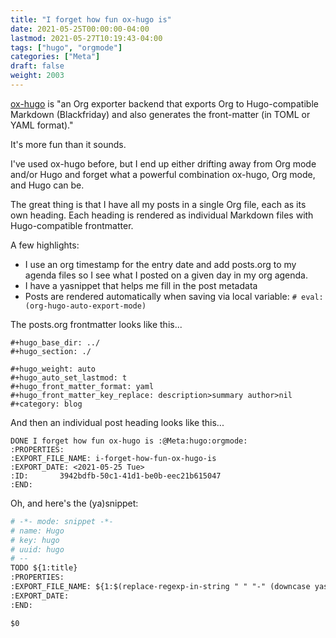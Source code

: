```yaml
---
title: "I forget how fun ox-hugo is"
date: 2021-05-25T00:00:00-04:00
lastmod: 2021-05-27T10:19:43-04:00
tags: ["hugo", "orgmode"]
categories: ["Meta"]
draft: false
weight: 2003
---
```


[ox-hugo](https://ox-hugo.scripter.co) is "an Org exporter backend that exports Org to Hugo-compatible Markdown (Blackfriday) and also generates the front-matter (in TOML or YAML format)."

It's more fun than it sounds.

<!--more-->

I've used ox-hugo before, but I end up either drifting away from Org mode and/or Hugo and forget what a powerful combination ox-hugo, Org mode, and Hugo can be.

The great thing is that I have all my posts in a single Org file, each as its own heading. Each heading is rendered as individual Markdown files with Hugo-compatible frontmatter.

A few highlights:

-   I use an org timestamp for the entry date and add posts.org to my agenda files so I see what I posted on a given day in my org agenda.
-   I have a yasnippet that helps me fill in the post metadata
-   Posts are rendered automatically when saving via local variable: `# eval: (org-hugo-auto-export-mode)`

The posts.org frontmatter looks like this...

```text
#+hugo_base_dir: ../
#+hugo_section: ./

#+hugo_weight: auto
#+hugo_auto_set_lastmod: t
#+hugo_front_matter_format: yaml
#+hugo_front_matter_key_replace: description>summary author>nil
#+category: blog
```

And then an individual post heading looks like this...

```text
DONE I forget how fun ox-hugo is :@Meta:hugo:orgmode:
:PROPERTIES:
:EXPORT_FILE_NAME: i-forget-how-fun-ox-hugo-is
:EXPORT_DATE: <2021-05-25 Tue>
:ID:       3942bdfb-50c1-41d1-be0b-eec21b615047
:END:
```

Oh, and here's the (ya)snippet:

```org
# -*- mode: snippet -*-
# name: Hugo
# key: hugo
# uuid: hugo
# --
TODO ${1:title}
:PROPERTIES:
:EXPORT_FILE_NAME: ${1:$(replace-regexp-in-string " " "-" (downcase yas-text))}
:EXPORT_DATE:
:END:

$0
```

[//]: # "Exported with love from a post written in Org mode"
[//]: # "- https://github.com/kaushalmodi/ox-hugo"
